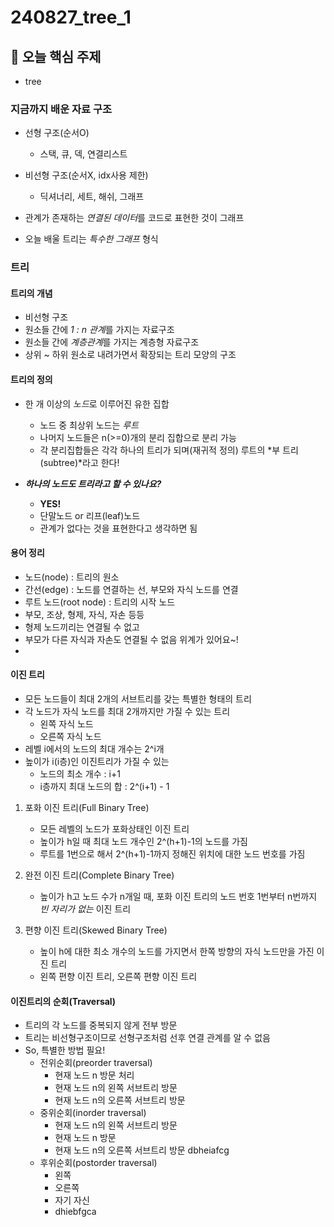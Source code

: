 # 240827_tree_1

## 📌 오늘 핵심 주제
- tree

### 지금까지 배운 자료 구조

- 선형 구조(순서O)
    - 스택, 큐, 덱, 연결리스트
- 비선형 구조(순서X, idx사용 제한)
    - 딕셔너리, 세트, 해쉬, 그래프

- 관계가 존재하는 *연결된 데이터*를 코드로 표현한 것이 그래프
- 오늘 배울 트리는 *특수한 그래프* 형식

### 트리
#### 트리의 개념
- 비선형 구조
- 원소들 간에 *1 : n 관계*를 가지는 자료구조
- 원소들 간에 *계층관계*를 가지는 계층형 자료구조
- 상위 ~ 하위 원소로 내려가면서 확장되는 트리 모양의 구조

#### 트리의 정의
- 한 개 이상의 *노드*로 이루어진 유한 집합
    - 노드 중 최상위 노드는 *루트*
    - 나머지 노드들은 n(>=0)개의 분리 집합으로 분리 가능
    - 각 분리집합들은 각각 하나의 트리가 되며(재귀적 정의) 루트의 *부 트리(subtree)*라고 한다!

- ***하나의 노드도 트리라고 할 수 있나요?***
    - **YES!**
    - 단말노드 or 리프(leaf)노드
    - 관계가 없다는 것을 표현한다고 생각하면 됨

#### 용어 정리
- 노드(node) : 트리의 원소
- 간선(edge) : 노드를 연결하는 선, 부모와 자식 노드를 연결
- 루트 노드(root node) : 트리의 시작 노드
- 부모, 조상, 형제, 자식, 자손 등등
- 형제 노드끼리는 연결될 수 없고
- 부모가 다른 자식과 자손도 연결될 수 없음 위계가 있어요~!
-

#### 이진 트리
- 모든 노드들이 최대 2개의 서브트리를 갖는 특별한 형태의 트리
- 각 노드가 자식 노드를 최대 2개까지만 가질 수 있는  트리
    - 왼쪽 자식 노드
    - 오른쪽 자식 노드
- 레벨 i에서의 노드의 최대 개수는 2^i개
- 높이가 i(i층)인 이진트리가 가질 수 있는
    - 노드의 최소 개수 : i+1
    - i층까지 최대 노드의 합 : 2^(i+1) - 1

1. 포화 이진 트리(Full Binary Tree)
    - 모든 레벨의 노드가 포화상태인 이진 트리
    - 높이가 h일 때 최대 노드 개수인 2^(h+1)-1의 노드를 가짐
    - 루트를 1번으로 해서 2^(h+1)-1까지 정해진 위치에 대한 노드 번호를 가짐

2. 완전 이진 트리(Complete Binary Tree)
    - 높이가 h고 노드 수가 n개일 때, 포화 이진 트리의 노드 번호 1번부터 n번까지 *빈 자리가 없는* 이진 트리

3. 편향 이진 트리(Skewed Binary Tree)
    - 높이 h에 대한 최소 개수의 노드를 가지면서 한쪽 방향의 자식 노드만을 가진 이진 트리
    - 왼쪽 편향 이진 트리, 오른쪽 편향 이진 트리

#### 이진트리의 순회(Traversal)
- 트리의 각 노드를 중복되지 않게 전부 방문
- 트리는 비선형구조이므로 선형구조처럼 선후 연결 관계를 알 수 없음
- So, 특별한 방법 필요!
    - 전위순회(preorder traversal)
        - 현재 노드 n 방문 처리
        - 현재 노드 n의 왼쪽 서브트리 방문
        - 현재 노드 n의 오른쪽 서브트리 방문
    - 중위순회(inorder traversal)
        - 현재 노드 n의 왼쪽 서브트리 방문
        - 현재 노드 n 방문
        - 현재 노드 n의 오른쪽 서브트리 방문
        dbheiafcg
    - 후위순회(postorder traversal)
        - 왼쪽
        - 오른쪽
        - 자기 자신
        - dhiebfgca